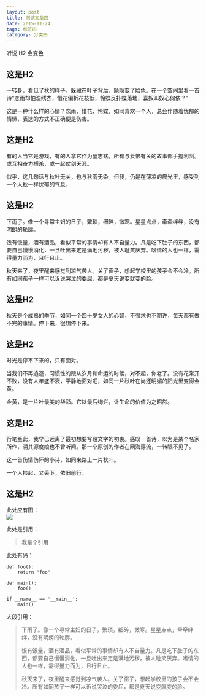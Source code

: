 ```yaml
---
layout: post
title: 测试文章四
date: 2015-11-24
tags: 标签四
category: 分类四
---
```


听说 H2 会变色

## 这是H2

一转身，看见了秋的样子。躲藏在叶子背后，隐隐变了脸色。在一个空间里看一首诗“恋雨却怕湿绣衣，惜花偏折花枝低，怜蝶反扑蝶落地，喜奴叫奴心何依？”

这是一种什么样的心情？恋雨、惜花、怜蝶，如同喜欢一个人，总会伴随着忧郁的情愫，表达的方式不正确便是伤害。

## 这是H2

有的人当它是游戏，有的人拿它作为墓志铭，所有与爱恨有关的故事都手握利剑。或互相奋力搏杀，或一起仗剑天涯。

似乎，这几句话与秋叶无关，也与秋雨无染。但我，仍是在薄凉的晨光里，感受到一个人秋一样忧郁的气息。

## 这是H2

下雨了。像一个寻常主妇的日子，繁琐，细碎，微寒。星星点点，牵牵绊绊，没有明朗的轮廓。

饭有饭量，酒有酒品，看似平常的事情却有人不自量力。凡是吃下肚子的东西，都要自己慢慢消化，一旦吐出来定是满地污秽，被人耻笑厌弃。嗜情的人也一样，需得量力而为，且行且止。

秋天来了，夜里醒来感觉到凉气袭人。关了窗子，想起学校里的孩子会不会冷。所有如同孩子一样可以诉说哭泣的委屈，都是夏天说变就变的脸。

## 这是H2

秋天是个成熟的季节，如同一个四十岁女人的心智，不强求也不期许，每天都有做不完的事情。停下来，很想停下来。

## 这是H2

时光是停不下来的，只有面对。

当我们不再追逐，习惯性的跟从岁月和命运的时候，对不起，你老了。没有花常开不败，没有人年盛不衰，平静地面对吧，如同一片秋叶在尚还明媚的阳光里变得金黄。

金黄，是一片叶最美的华彩。它以最后绚烂，让生命的价值为之昭然。

## 这是H2

行笔至此，我早已远离了最初想要写段文字的初衷。感叹一首诗，以为是某个名家所作，溯其源度娘也不曾听闻。那一个原创的作者在网海穿流，一转眼不见了。

这一首伤情伤怀的小诗，如同来路上一片秋叶。

一个人捡起，又丢下，依旧前行。

## 这是H2

此处应有图：  
![](http://yclub.github.io/assets/img/blog/dessert.jpg)

此处是引用：  
> 我是个引用

此处有码：  

    def foo():
        return "foo"

    def main():
        foo()

    if __name__ == '__main__':
        main()

大段引用：  
> 下雨了。像一个寻常主妇的日子，繁琐，细碎，微寒。星星点点，牵牵绊绊，没有明朗的轮廓。
>
> 饭有饭量，酒有酒品，看似平常的事情却有人不自量力。凡是吃下肚子的东西，都要自己慢慢消化，一旦吐出来定是满地污秽，被人耻笑厌弃。嗜情的人也一样，需得量力而为，且行且止。
>
> 秋天来了，夜里醒来感觉到凉气袭人。关了窗子，想起学校里的孩子会不会冷。所有如同孩子一样可以诉说哭泣的委屈，都是夏天说变就变的脸。